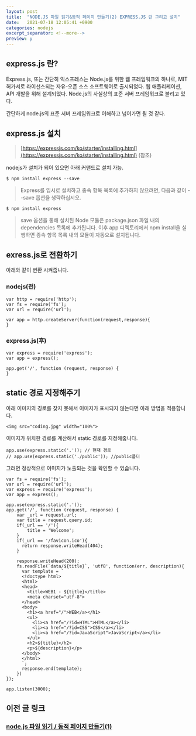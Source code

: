 ```yaml
---
layout: post
title:  "NODE.JS 파일 읽기&동적 페이지 만들기(2) EXPRESS.JS 란 그리고 설치"
date:   2021-07-18 12:05:41 +0900
categories: nodejs
excerpt_separator: <!--more-->
preview: y
---
```


## express.js 란?

Express.js, 또는 간단히 익스프레스는 Node.js를 위한 웹 프레임워크의 하나로, MIT 허가서로 라이선스되는 자유-오픈 소스 소프트웨어로 출시되었다. 웹 애플리케이션, API 개발을 위해 설계되었다. Node.js의 사실상의 표준 서버 프레임워크로 불리고 있다.

간단하게 node.js의 표준 서버 프레임워크로 이해하고 넘어가면 될 것 같다.

<!--more-->

## express.js 설치

> [https://expressjs.com/ko/starter/installing.html](https://expressjs.com/ko/starter/installing.html) (참조)

nodejs가 설치가 되어 있으면 아래 커맨드로 설치 가능.

```
$ npm install express --save
```

> Express를 임시로 설치하고 종속 항목 목록에 추가하지 않으려면, 다음과 같이 --save 옵션을 생략하십시오.

```
$ npm install express
```

> save 옵션을 통해 설치된 Node 모듈은 package.json 파일 내의 dependencies 목록에 추가됩니다. 이후 app 디렉토리에서 npm install을 실행하면 종속 항목 목록 내의 모듈이 자동으로 설치됩니다.

## exress.js로 전환하기

아래와 같이 변환 시켜줍니다.

### nodejs(전)

```
var http = require('http');
var fs = require('fs');
var url = require('url');

var app = http.createServer(function(request,response){
}
```

### express.js(후)

```
var express = require('express');
var app = express();

app.get('/', function (request, response) {
}
```

## static 경로 지정해주기

아래 이미지의 경로를 찾지 못해서 이미지가 표시되지 않는다면 아래 방법을 적용합니다.

```
<img src="coding.jpg" width="100%">
```

이미지가 위치한 경로를 계산해서 static 경로를 지정해줍니다.

```
app.use(express.static('.')); // 현재 경로
// app.use(express.static('./public')); //public폴더
```

그러면 정상적으로 이미지가 노출되는 것을 확인할 수 있습니다.

```
var fs = require('fs');
var url = require('url');
var express = require('express');
var app = express();

app.use(express.static('.'));
app.get('/', function (request, response) {
    var _url = request.url;
    var title = request.query.id;
    if(_url == '/'){
        title = 'Welcome';
    }
    if(_url == '/favicon.ico'){
      return response.writeHead(404);
    }

    response.writeHead(200);
    fs.readFile(`data/${title}`, 'utf8', function(err, description){
      var template = `
      <!doctype html>
      <html>
      <head>
        <title>WEB1 - ${title}</title>
        <meta charset="utf-8">
      </head>
      <body>
        <h1><a href="/">WEB</a></h1>
        <ul>
          <li><a href="/?id=HTML">HTML</a></li>
          <li><a href="/?id=CSS">CSS</a></li>
          <li><a href="/?id=JavaScript">JavaScript</a></li>
        </ul>
        <h2>${title}</h2>
        <p>${description}</p>
      </body>
      </html>
      `;
      response.end(template);
    })
});

app.listen(3000);
```

## 이전 글 링크

### [node.js 파일 읽기 / 동적 페이지 만들기(1)](https://fehoon.tistory.com/161)
